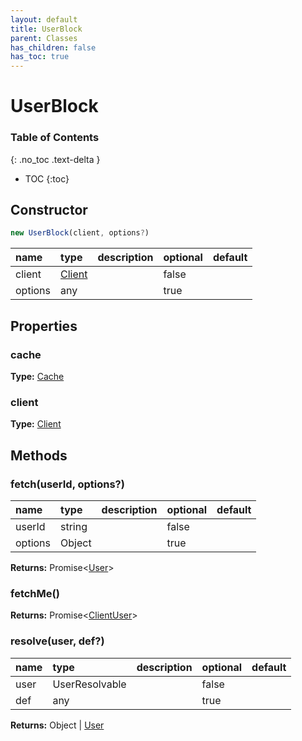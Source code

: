 ```yaml
---
layout: default
title: UserBlock
parent: Classes
has_children: false
has_toc: true
---
```


# UserBlock
### Table of Contents
{: .no_toc .text-delta }

- TOC
{:toc}
## Constructor
```js
new UserBlock(client, options?)
```
| name | type | description | optional | default |
|:-----|:-----|:------------|:---------|:--------|
| client | [Client](classes/Client) |  | false |  |
| options | any |  | true |  |

## Properties
### cache
**Type:** [Cache](classes/Cache)

### client
**Type:** [Client](classes/Client)

## Methods
### fetch(userId, options?)
| name | type | description | optional | default |
|:-----|:-----|:------------|:---------|:--------|
| userId | string |  | false |  |
| options | Object |  | true |  |

**Returns:** Promise<[User](classes/User)>

### fetchMe()
**Returns:** Promise<[ClientUser](classes/ClientUser)>

### resolve(user, def?)
| name | type | description | optional | default |
|:-----|:-----|:------------|:---------|:--------|
| user | UserResolvable |  | false |  |
| def | any |  | true |  |

**Returns:** Object | [User](classes/User)

